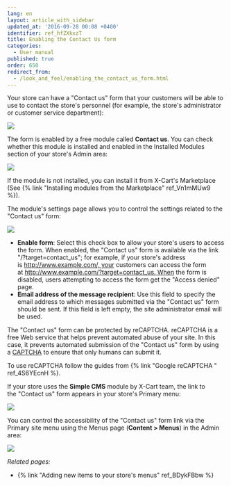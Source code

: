 ```yaml
---
lang: en
layout: article_with_sidebar
updated_at: '2016-09-28 00:08 +0400'
identifier: ref_hfZXkxzT
title: Enabling the Contact Us form
categories:
  - User manual
published: true
order: 650
redirect_from:
  - /look_and_feel/enabling_the_contact_us_form.html
---
```



Your store can have a "Contact us" form that your customers will be able to use to contact the store's personnel (for example, the store's administrator or customer service department):

![]({{site.baseurl}}/attachments/6389780/7602634.png)

The form is enabled by a free module called **Contact us**. You can check whether this module is installed and enabled in the Installed Modules section of your store's Admin area:

![]({{site.baseurl}}/attachments/6389780/8716626.png)

If the module is not installed, you can install it from X-Cart's Marketplace (See {% link "Installing modules from the Marketplace" ref_Vn1mMUw9 %}). 

The module's settings page allows you to control the settings related to the "Contact us" form:

![]({{site.baseurl}}/attachments/6389780/7602635.png)

*   **Enable form**: Select this check box to allow your store's users to access the form. When enabled, the "Contact us" form is available via the link "/?target=contact_us"; for example, if your store's address is http://www.example.com/, your customers can access the form at http://www.example.com/?target=contact_us. When the form is disabled, users attempting to access the form get the "Access denied" page.
*   **Email address of the message recipient**: Use this field to specify the email address to which messages submitted via the "Contact us" form should be sent. If this field is left empty, the site administrator email will be used.

The "Contact us" form can be protected by reCAPTCHA. reCAPTCHA is a free Web service that helps prevent automated abuse of your site. In this case, it prevents automated submission of the "Contact us" form by using a [CAPTCHA](http://www.google.com/recaptcha#captcha) to ensure that only humans can submit it. 

To use reCAPTCHA follow the guides from {% link "Google reCAPTCHA " ref_4S6YEcnH %}.

If your store uses the **Simple CMS** module by X-Cart team, the link to the "Contact us" form appears in your store's Primary menu: 

![]({{site.baseurl}}/attachments/6389780/7602632.png)

You can control the accessibility of the "Contact us" form link via the Primary site menu using the Menus page (**Content > Menus**) in the Admin area:

![]({{site.baseurl}}/attachments/6389780/8716627.png)

_Related pages:_

*   {% link "Adding new items to your store's menus" ref_BDykFBbw %}
